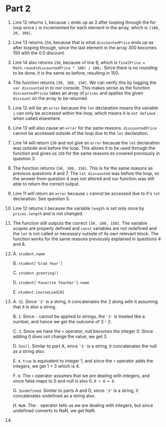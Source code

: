# Part 2

1. Line 12 returns `3`, because `i` ends up as 3 after looping through the for loop since `i` is incremented for each element in the array, which is `[100, 20, 300]`.
2. Line 13 returns `150`, because that is what `discountedPrice` ends up as after looping through, since the last element in the array 300 becomes 150 with the 0.5 discount.
3. Line 14 also returns `150`, because of line 8, which is `finalPrice = Math.round(discountedPrice * 100) / 100;`. Since there is no rounding to be done, it is the same as before, resulting in 150.
4. The function returns `[50, 100, 150]`. We can verify this by logging the `var discounted` in to our console. This makes sense as the function `discountedPrices` takes an array of `prices` and applies the given `discount` on the array to be returned. 
5. Line 12 will be an `error` because the `let` declaration means the variable `i` can only be accessed within the loop, which means it is `not defined` when called elsewhere.
6. Line 13 will also cause an `error` for the same reasons. `discountedPrice` cannot be accessed outside of the loop due to the `let` declaration.
7. Line 14 will return `150` and not give an `error` because the `let` declaration was outside and before the loop. This allows it to be used through the function and gives us `150` for the same reasons as covered previously in question 3.
8. The function returns `[50, 100, 150]`. This is for the same reasons as previous questions 4 and 7. The `let discounted` was before the loop, so the answer from question 4 was not altered and our function was still able to return the correct output.
9. Line 11 will return an `error` because `i` cannot be accessed due to it's `let` declaration. See question 5.
10. Line 12 returns `3` because the variable `length` is set only once by `prices.length` and is not changed.
11. The function still outputs the correct `[50, 100, 150]`. The variable scopes are properly defined and `const` variables are not redefined and the `let` is not called or necessary outside of its own relevant block. The function works for the same reasons previously explained in questions 4 and 8.
12. A. `student.name`

    B. `student['Grad Year']`

    C. `student.greeting()`

    D. `student['Favorite Teacher'].name`

    E. `student.courseLoad[0]`

13. A. `32`. Since `'3'` is a string, it concatenates the 2 along with it assuming that it is also a string.

    B. `1`. Since `-` cannot be applied to strings, the `'3'` is treated like a number, and hence we get the outcome of 3 - 2.

    C. `3`. Since we have the `+` operator, null becomes the integer 0. Since adding 0 does not change the value, we get 3.

    D. `3null`. Similar to part A, since `'3'` is a string, it concatenates the null as a string also.

    E. `4`. `true` is equivalent to integer 1, and since the `+` operator adds the integers, we get 1 + 3 which is 4.

    F. `0`. The `+` operator assumes that we are dealing with integers, and since false maps to 0 and null is also 0, `0 + 0 = 0`.

    G. `3undefined`. Similar to parts A and D, since `'3'` is a string, it concatenates undefined as a string also.

    H. `NaN`. The `-` operator tells us we are dealing with integers, but since undefined converts to NaN, we get NaN.

14. 

